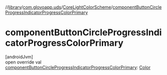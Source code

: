 //[library](../../../index.md)/[com.glovoapp.uds](../index.md)/[CoreLightColorScheme](index.md)/[componentButtonCircleProgressIndicatorProgressColorPrimary](component-button-circle-progress-indicator-progress-color-primary.md)

# componentButtonCircleProgressIndicatorProgressColorPrimary

[androidJvm]\
open override val [componentButtonCircleProgressIndicatorProgressColorPrimary](component-button-circle-progress-indicator-progress-color-primary.md): [Color](https://developer.android.com/reference/kotlin/androidx/compose/ui/graphics/Color.html)
